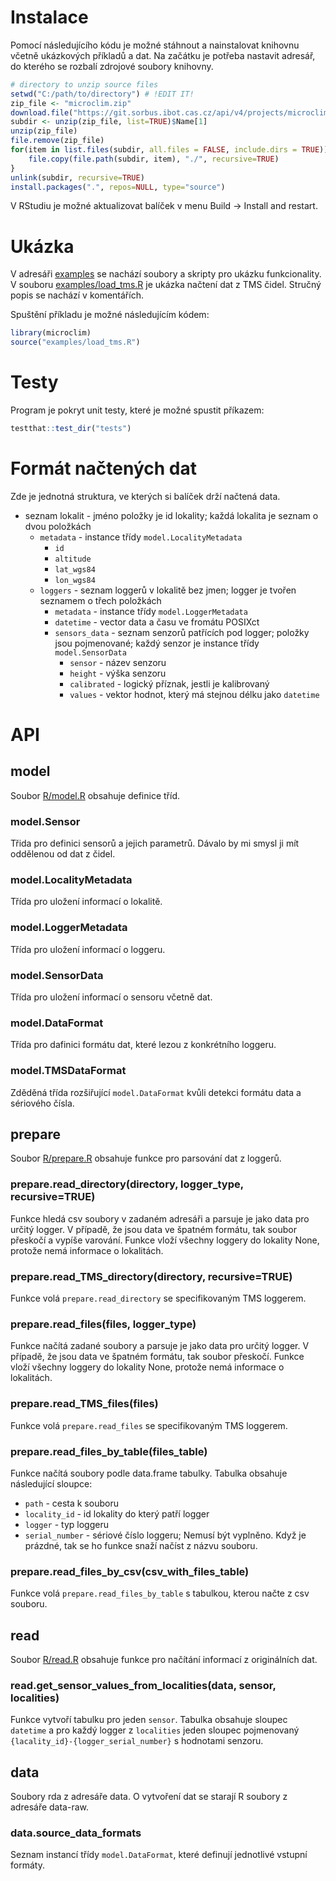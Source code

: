 # Instalace

Pomocí následujícího kódu je možné stáhnout a nainstalovat knihovnu včetně ukázkových příkladů a dat. Na začátku je potřeba nastavit adresář,
do kterého se rozbalí zdrojové soubory knihovny.

```R
# directory to unzip source files
setwd("C:/path/to/directory") # !EDIT IT!
zip_file <- "microclim.zip"
download.file("https://git.sorbus.ibot.cas.cz/api/v4/projects/microclimate_r%2Fmicroclim/repository/archive.zip?ref=HEAD&private_token=2fmZB-Qg-fbiVvzz2-Lh", destfile=zip_file, mode="wb")
subdir <- unzip(zip_file, list=TRUE)$Name[1]
unzip(zip_file)
file.remove(zip_file)
for(item in list.files(subdir, all.files = FALSE, include.dirs = TRUE)){
    file.copy(file.path(subdir, item), "./", recursive=TRUE)
}
unlink(subdir, recursive=TRUE)
install.packages(".", repos=NULL, type="source")
```

V RStudiu je možné aktualizovat balíček v menu Build -> Install and restart.

# Ukázka

V adresáři [examples](https://git.sorbus.ibot.cas.cz/microclimate_r/microclim/-/tree/main/examples)
se nachází soubory a skripty pro ukázku funkcionality.
V souboru [examples/load_tms.R](examples/load_tms.R) je ukázka načtení dat z TMS čidel.
Stručný popis se nachází v komentářích.

Spuštění příkladu je možné následujícím kódem:

```R
library(microclim)
source("examples/load_tms.R")
```

# Testy

Program je pokryt unit testy, které je možné spustit příkazem:

```R
testthat::test_dir("tests")
```

# Formát načtených dat

Zde je jednotná struktura, ve kterých si balíček drží načtená data.

* seznam lokalit - jméno položky je id lokality; každá lokalita je seznam o dvou položkách
    * `metadata` - instance třídy `model.LocalityMetadata`
        * `id`
        * `altitude`
        * `lat_wgs84`
        * `lon_wgs84`
    * `loggers` - seznam loggerů v lokalitě bez jmen; logger je tvořen seznamem o třech položkách
        * `metadata` - instance třídy `model.LoggerMetadata`
        * `datetime` - vector data a času ve fromátu POSIXct
        * `sensors_data` - seznam senzorů patřících pod logger; položky jsou pojmenované; každý senzor je instance třídy `model.SensorData`
            * `sensor` - název senzoru 
            * `height` - výška senzoru 
            * `calibrated` - logický příznak, jestli je kalibrovaný 
            * `values` - vektor hodnot, který má stejnou délku jako `datetime` 

# API
## model

Soubor [R/model.R](R/model.R) obsahuje definice tříd.

### model.Sensor

Třida pro definici sensorů a jejich parametrů. Dávalo by mi smysl ji mít oddělenou od dat z čidel.

### model.LocalityMetadata

Třída pro uložení informací o lokalitě.

### model.LoggerMetadata

Třída pro uložení informací o loggeru.

### model.SensorData

Třída pro uložení informací o sensoru včetně dat.

### model.DataFormat

Třída pro dafinici formátu dat, které lezou z konkrétního loggeru.

### model.TMSDataFormat

Zděděná třída rozšiřující `model.DataFormat` kvůli detekci formátu data a sériového čísla.

## prepare

Soubor [R/prepare.R](R/prepare.R) obsahuje funkce pro parsování dat z loggerů.

### prepare.read\_directory(directory, logger_type, recursive=TRUE)

Funkce hledá csv soubory v zadaném adresáři a parsuje je jako data pro určitý logger. V případě, že jsou data ve špatném formátu,
tak soubor přeskočí a vypíše varování. Funkce vloží všechny loggery do lokality None, protože nemá informace o lokalitách.

### prepare.read\_TMS\_directory(directory, recursive=TRUE)

Funkce volá `prepare.read_directory` se specifikovaným TMS loggerem.

### prepare.read\_files(files, logger_type)

Funkce načítá zadané soubory a parsuje je jako data pro určitý logger. V případě, že jsou data ve špatném formátu,
tak soubor přeskočí. Funkce vloží všechny loggery do lokality None, protože nemá informace o lokalitách.

### prepare.read\_TMS\_files(files)

Funkce volá `prepare.read_files` se specifikovaným TMS loggerem.

### prepare.read\_files\_by\_table(files_table)

Funkce načítá soubory podle data.frame tabulky. Tabulka obsahuje následující sloupce:

* `path` - cesta k souboru
* `locality_id` - id lokality do který patří logger
* `logger` - typ loggeru
* `serial_number` - sériové číslo loggeru; Nemusí být vyplněno. Když je prázdné, tak se ho funkce snaží načíst z názvu souboru.

### prepare.read\_files\_by\_csv(csv_with_files_table)

Funkce volá `prepare.read_files_by_table` s tabulkou, kterou načte z csv souboru.

## read

Soubor [R/read.R](R/read.R) obsahuje funkce pro načítání informací z originálních dat.

### read.get\_sensor\_values\_from\_localities(data, sensor, localities)

Funkce vytvoří tabulku pro jeden `sensor`. Tabulka obsahuje sloupec `datetime` a pro každý logger z `localities` jeden sloupec
pojmenovaný `{lacality_id}-{logger_serial_number}` s hodnotami senzoru.

## data

Soubory rda z adresáře data. O vytvoření dat se starají R soubory z adresáře data-raw.

### data.source\_data\_formats

Seznam instancí třídy `model.DataFormat`, které definují jednotlivé vstupní formáty.
